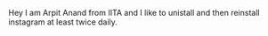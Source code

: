 Hey I am Arpit Anand from IITA and I like to unistall and then reinstall instagram at least twice daily.
